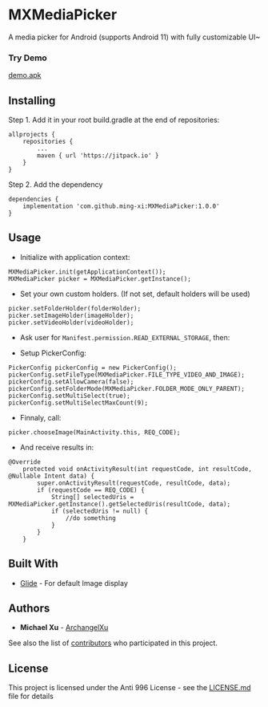 # MXMediaPicker

A media picker for Android (supports Android 11) with fully customizable UI~
### Try Demo

[demo.apk](app/demo.apk) 


## Installing

Step 1. Add it in your root build.gradle at the end of repositories:

	allprojects {
		repositories {
			...
			maven { url 'https://jitpack.io' }
		}
	}
Step 2. Add the dependency

	dependencies {
		implementation 'com.github.ming-xi:MXMediaPicker:1.0.0'
	}



## Usage
- Initialize with application context:
```
MXMediaPicker.init(getApplicationContext());
MXMediaPicker picker = MXMediaPicker.getInstance();
```
- Set your own custom holders. (If not set, default holders will be used)
```
picker.setFolderHolder(folderHolder);
picker.setImageHolder(imageHolder);
picker.setVideoHolder(videoHolder);
```
- Ask user for `Manifest.permission.READ_EXTERNAL_STORAGE`, then:

- Setup PickerConfig:
```
PickerConfig pickerConfig = new PickerConfig();
pickerConfig.setFileType(MXMediaPicker.FILE_TYPE_VIDEO_AND_IMAGE);
pickerConfig.setAllowCamera(false);
pickerConfig.setFolderMode(MXMediaPicker.FOLDER_MODE_ONLY_PARENT);
pickerConfig.setMultiSelect(true);
pickerConfig.setMultiSelectMaxCount(9);
```
- Finnaly, call:

```
picker.chooseImage(MainActivity.this, REQ_CODE);
```
- And receive results in:
```
@Override
	protected void onActivityResult(int requestCode, int resultCode, @Nullable Intent data) {
		super.onActivityResult(requestCode, resultCode, data);
		if (requestCode == REQ_CODE) {
			String[] selectedUris = MXMediaPicker.getInstance().getSelectedUris(resultCode, data);
			if (selectedUris != null) {
				//do something
			}
		}
	}
```


## Built With

* [Glide](https://github.com/bumptech/glide) - For default Image display



## Authors

* **Michael Xu**  - [ArchangelXu](https://github.com/ArchangelXu)

See also the list of [contributors](https://github.com/ming-xi/MXMediaPicker/contributors) who participated in this project.

## License

This project is licensed under the Anti 996 License - see the [LICENSE.md](LICENSE.md) file for details